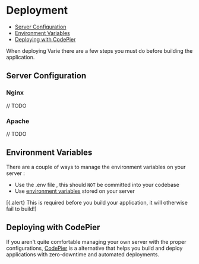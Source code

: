 # Deployment

- [Server Configuration](#server-configuration)
- [Environment Variables](#environment-variables)
- [Deploying with CodePier](#deploying-with-codepier)

When deploying Varie there are a few steps you must do before building the application.

## Server Configuration

### Nginx

// TODO

### Apache

// TODO

## Environment Variables

There are a couple of ways to manage the environment variables on your server :

- Use the .env file , this should `NOT` be committed into your codebase
- Use [environment variables](https://help.ubuntu.com/community/EnvironmentVariables) stored on your server

[{.alert} This is required before you build your application, it will otherwise fail to build!]

## Deploying with CodePier

If you aren't quite comfortable managing your own server with the proper
configurations, [CodePier](https://codepier.io) is a alternative that
helps you build and deploy applications with zero-downtime and
automated deployments.
